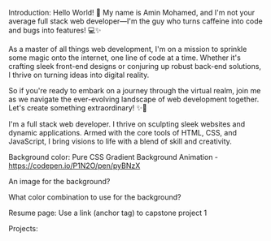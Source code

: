 Introduction:
Hello World! 👋 My name is Amin Mohamed, and I'm not your average full stack web developer—I'm the guy who turns caffeine into code and bugs into features! 💻✨

As a master of all things web development, I'm on a mission to sprinkle some magic onto the internet, one line of code at a time. Whether it's crafting sleek front-end designs or conjuring up robust back-end solutions, I thrive on turning ideas into digital reality.

So if you're ready to embark on a journey through the virtual realm, join me as we navigate the ever-evolving landscape of web development together. Let's create something extraordinary! ✨🚀


I'm a full stack web developer. I thrive on sculpting sleek websites and dynamic applications. Armed with the core tools of HTML, CSS, and JavaScript, I bring visions to life with a blend of skill and creativity.



Background color:
Pure CSS Gradient Background Animation - https://codepen.io/P1N2O/pen/pyBNzX 

An image for the background?

What color combination to use for the background? 


Resume page:
Use a link (anchor tag) to capstone project 1




Projects:







